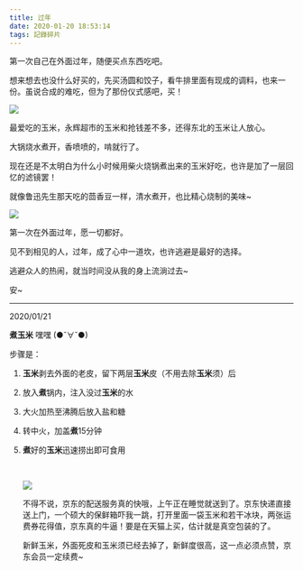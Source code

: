 ```yaml
---
title: 过年
date: 2020-01-20 18:53:14
tags: 記錄碎片
---
```


第一次自己在外面过年，随便买点东西吃吧。

想来想去也没什么好买的，先买汤圆和饺子，看牛排里面有现成的调料，也来一份。虽说合成的难吃，但为了那份仪式感吧，买！

![](https://f7ionsy-1251389397.cos.ap-shanghai.myqcloud.com/image/%E8%BF%87%E5%B9%B4/IMG_3622.JPG)

最爱吃的玉米，永辉超市的玉米和抢钱差不多，还得东北的玉米让人放心。

大锅烧水煮开，香喷喷的，啃就行了。

现在还是不太明白为什么小时候用柴火烧锅煮出来的玉米好吃，也许是加了一层回忆的滤镜罢！

就像鲁迅先生那天吃的茴香豆一样，清水煮开，也比精心烧制的美味~

![](https://f7ionsy-1251389397.cos.ap-shanghai.myqcloud.com/image/%E8%BF%87%E5%B9%B4/IMG_3625.PNG)

第一次在外面过年，愿一切都好。

见不到相见的人，过年，成了心中一道坎，也许逃避是最好的选择。

逃避众人的热闹，就当时间没从我的身上流淌过去~

安~

------

2020/01/21

**煮玉米**   嘿嘿 (●ˇ∀ˇ●)

步骤是：

1. **玉米**剥去外面的老皮，留下两层**玉米**皮（不用去除**玉米**须）后

2. 放入**煮**锅内，注入没过**玉米**的水

3. 大火加热至沸腾后放入盐和糖

4. 转中火，加盖**煮**15分钟

5. **煮**好的**玉米**迅速捞出即可食用

   ​		

   ![](https://f7ionsy-1251389397.cos.ap-shanghai.myqcloud.com/image/%E8%BF%87%E5%B9%B4/007.jpg)

   不得不说，京东的配送服务真的快哦，上午正在睡觉就送到了。京东快递直接送上门，一个硕大的保鲜箱吓我一跳，打开里面一袋玉米和若干冰块，两张运费券花得值，京东真的牛逼！要是在天猫上买，估计就是真空包装的了。

   新鲜玉米，外面死皮和玉米须已经去掉了，新鲜度很高，这一点必须点赞，京东会员一定续费~